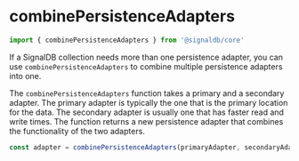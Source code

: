 # combinePersistenceAdapters

```ts
import { combinePersistenceAdapters } from '@signaldb/core'
```

If a SignalDB collection needs more than one persistence adapter, you can use `combinePersistenceAdapters` to combine multiple persistence adapters into one.

The `combinePersistenceAdapters` function takes a primary and a secondary adapter.
The primary adapter is typically the one that is the primary location for the data. The secondary adapter is usually one that has faster read and write times.
The function returns a new persistence adapter that combines the functionality of the two adapters.

```ts
const adapter = combinePersistenceAdapters(primaryAdapter, secondaryAdapter)
```
